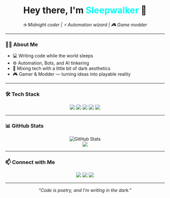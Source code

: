 <!-- Banner -->


<!-- Greeting -->
<h1 align="center">Hey there, I'm <span style="color:#00fff7;">Sleepwalker</span> 🌙</h1>
<p align="center">
  <em>☕ Midnight coder | ⚡ Automation wizard | 🎮 Game modder</em>
</p>

---

### 👨‍💻 About Me
- 💻 Writing code while the world sleeps
- ⚙️ Automation, Bots, and AI tinkering
- 🎨 Mixing tech with a little bit of dark aesthetics
- 🎮 Gamer & Modder — turning ideas into playable reality

---

### 🛠 Tech Stack
<p align="center">
  <img src="https://img.shields.io/badge/Python-3776AB?style=for-the-badge&logo=python&logoColor=white"/>
  <img src="https://img.shields.io/badge/JavaScript-323330?style=for-the-badge&logo=javascript&logoColor=F7DF1E"/>
  <img src="https://img.shields.io/badge/Node.js-43853D?style=for-the-badge&logo=node.js&logoColor=white"/>
  <img src="https://img.shields.io/badge/Discord.js-5865F2?style=for-the-badge&logo=discord&logoColor=white"/>
  <img src="https://img.shields.io/badge/GitHub_Actions-2088FF?style=for-the-badge&logo=github-actions&logoColor=white"/>
</p>

---

### 📊 GitHub Stats
<p align="center">
  <img src="https://github-readme-stats.vercel.app/api?username=slxxpwalker&show_icons=true&theme=radical" alt="GitHub Stats"/>
  <br>
  <img src="https://github-readme-streak-stats.herokuapp.com?user=slxxpwalker&theme=radical&hide_border=true"/>
</p>

---

### 📫 Connect with Me
<p align="center">
  <a href="https://twitter.com/SleepwalkerDev"><img src="https://img.shields.io/badge/Twitter-1DA1F2?style=for-the-badge&logo=twitter&logoColor=white"/></a>
  <a href="https://instagram.com/sleepwalker.codes"><img src="https://img.shields.io/badge/Instagram-E4405F?style=for-the-badge&logo=instagram&logoColor=white"/></a>
  <a href="https://discord.com/users/123456789"><img src="https://img.shields.io/badge/Discord-5865F2?style=for-the-badge&logo=discord&logoColor=white"/></a>
</p>

---

<p align="center">
  <em>“Code is poetry, and I’m writing in the dark.”</em>
</p>


